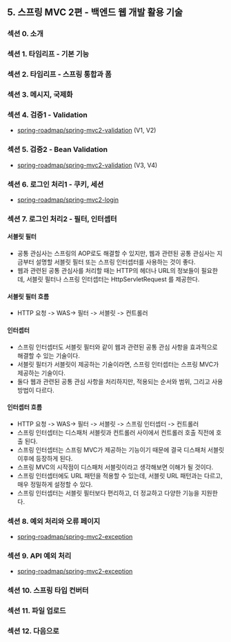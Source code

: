 ## 5. 스프링 MVC 2편 - 백엔드 웹 개발 활용 기술

### 섹션 0. 소개

### 섹션 1. 타임리프 - 기본 기능

### 섹션 2. 타임리프 - 스프링 통합과 폼

### 섹션 3. 메시지, 국제화

### 섹션 4. 검증1 - Validation

- [spring-roadmap/spring-mvc2-validation](https://github.com/spring-roadmap/spring-mvc2-validation) (V1, V2)

### 섹션 5. 검증2 - Bean Validation

- [spring-roadmap/spring-mvc2-validation](https://github.com/spring-roadmap/spring-mvc2-validation) (V3, V4)

### 섹션 6. 로그인 처리1 - 쿠키, 세션

- [spring-roadmap/spring-mvc2-login](https://github.com/spring-roadmap/spring-mvc2-login)

### 섹션 7. 로그인 처리2 - 필터, 인터셉터

#### 서블릿 필터

- 공통 관심사는 스프링의 AOP로도 해결할 수 있지만, 웹과 관련된 공통 관심사는 지금부터 설명할 서블릿 필터 또는 스프링 인터셉터를 사용하는 것이 좋다.
- 웹과 관련된 공통 관심사를 처리할 때는 HTTP의 헤더나 URL의 정보들이 필요한데, 서블릿 필터나 스프링 인터셉터는 HttpServletRequest 를 제공한다.

#### 서블릿 필터 흐름

- HTTP 요청 -> WAS-> 필터 -> 서블릿 -> 컨트롤러

#### 인터셉터

- 스프링 인터셉터도 서블릿 필터와 같이 웹과 관련된 공통 관심 사항을 효과적으로 해결할 수 있는 기술이다.
- 서블릿 필터가 서블릿이 제공하는 기술이라면, 스프링 인터셉터는 스프링 MVC가 제공하는 기술이다.
- 둘다 웹과 관련된 공통 관심 사항을 처리하지만, 적용되는 순서와 범위, 그리고 사용방법이 다르다.

#### 인터셉터 흐름

- HTTP 요청 -> WAS-> 필터 -> 서블릿 -> 스프링 인터셉터 -> 컨트롤러
- 스프링 인터셉터는 디스패처 서블릿과 컨트롤러 사이에서 컨트롤러 호출 직전에 호출 된다.
- 스프링 인터셉터는 스프링 MVC가 제공하는 기능이기 때문에 결국 디스패처 서블릿 이후에 등장하게 된다.
- 스프링 MVC의 시작점이 디스패처 서블릿이라고 생각해보면 이해가 될 것이다.
- 스프링 인터셉터에도 URL 패턴을 적용할 수 있는데, 서블릿 URL 패턴과는 다르고, 매우 정밀하게 설정할 수 있다.
- 스프링 인터셉터는 서블릿 필터보다 편리하고, 더 정교하고 다양한 기능을 지원한다.

### 섹션 8. 예외 처리와 오류 페이지

- [spring-roadmap/spring-mvc2-exception](https://github.com/spring-roadmap/spring-mvc2-exception)

### 섹션 9. API 예외 처리

- [spring-roadmap/spring-mvc2-exception](https://github.com/spring-roadmap/spring-mvc2-exception)

### 섹션 10. 스프링 타입 컨버터

### 섹션 11. 파일 업로드

### 섹션 12. 다음으로
